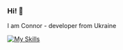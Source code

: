 ### Hi! 👋
I am Connor - developer from Ukraine

[![My Skills](https://skillicons.dev/icons?i=js,cpp,csharp)](https://skillicons.dev)
